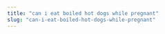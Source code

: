 ```yaml
---
title: "can i eat boiled hot dogs while pregnant"
slug: "can-i-eat-boiled-hot-dogs-while-pregnant"
---
```



